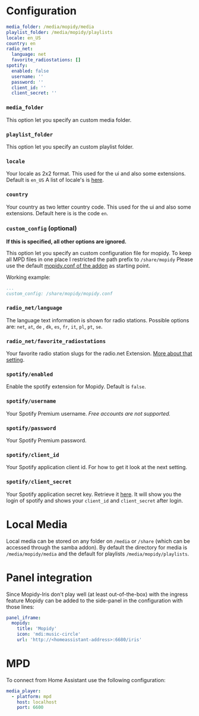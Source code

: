 # Configuration

```yaml
media_folder: /media/mopidy/media
playlist_folder: /media/mopidy/playlists
locale: en_US
country: en
radio_net:
  language: net
  favorite_radiostations: []
spotify:
  enabled: false
  username: ''
  password: ''
  client_id: ''
  client_secret: ''
```

### `media_folder`

This option let you specify an custom media folder.

### `playlist_folder`

This option let you specify an custom playlist folder.

### `locale`

Your locale as 2x2 format. This used for the ui and also some extensions.
Default is `en_US` A list of locale's is [here](https://github.com/umpirsky/locale-list/blob/master/data/en_US/locales.yaml).

### `country`

Your country as two letter country code. This used for the ui and also some extensions.
Default here is is the code `en`.

### `custom_config` (optional)

**If this is specified, all other options are ignored.**

This option let you specify an custom configuration file for mopidy.
To keep all MPD files in one place I restricted the path prefix to `/share/mopidy`
Please use the default [mopidy.conf of the addon](https://github.com/Poeschl/Hassio-Addons/blob/master/mopidy/root/etc/mopidy-template.conf) as starting point.

Working example:

```yaml
...
custom_config: /share/mopidy/mopidy.conf
```

### `radio_net/language`

The language text information is shown for radio stations. Possible options are: `net`, `at`, `de` , `dk`, `es`, `fr`, `it`, `pl`, `pt`, `se`.

### `radio_net/favorite_radiostations`

Your favorite radio station slugs for the radio.net Extension. [More about that setting](https://github.com/plintx/mopidy-radionet#configuration).


### `spotify/enabled`

Enable the spotify extension for Mopidy. Default is `false`.

### `spotify/username`

Your Spotify Premium username. _Free accounts are not supported._

### `spotify/password`

Your Spotify Premium password.

### `spotify/client_id`

Your Spotify application client id. For how to get it look at the next setting.

### `spotify/client_secret`

Your Spotify application secret key. Retrieve it [here](https://mopidy.com/ext/spotify/).
It will show you the login of spotify and shows your `client_id` and `client_secret` after login.


# Local Media

Local media can be stored on any folder on `/media` or `/share` (which can be accessed through the samba addon).
By default the directory for media is `/media/mopidy/media` and the default for playlists `/media/mopidy/playlists`.

# Panel integration

Since Mopidy-Iris don't play well (at least out-of-the-box) with the ingress feature Mopidy can be added to the side-panel in the configuration with those lines:

```yaml
panel_iframe:
  mopidy:
    title: 'Mopidy'
    icon: 'mdi:music-circle'
    url: 'http://<homeassistant-address>:6680/iris'
```


# MPD

To connect from Home Assistant use the following configuration:

```yaml
media_player:
  - platform: mpd
    host: localhost
    port: 6600
```

[auth-badge]: https://img.shields.io/badge/Authenticate%20with-Spotify-%231ED760?logo=spotify
[auth-url]: https://auth.mopidy.com/spotify/
